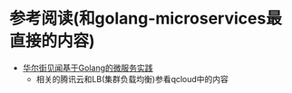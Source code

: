 # 参考阅读(和golang-microservices最直接的内容)
* [华尔街见闻基于Golang的微服务实践](https://zhuanlan.zhihu.com/p/26777189)
    * 相关的腾讯云和LB(集群负载均衡)参看qcloud中的内容
    


